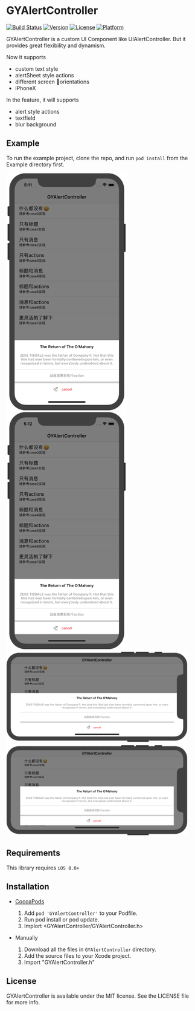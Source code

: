# GYAlertController

[![Build Status](https://travis-ci.com/Goyaya/GYAlertController.svg?branch=master)](https://travis-ci.com/Goyaya/GYAlertController)
[![Version](https://img.shields.io/cocoapods/v/GYAlertController.svg?style=flat)](https://cocoapods.org/pods/GYAlertController)
[![License](https://img.shields.io/cocoapods/l/GYAlertController.svg?style=flat)](https://cocoapods.org/pods/GYAlertController)
[![Platform](https://img.shields.io/cocoapods/p/GYAlertController.svg?style=flat)](https://cocoapods.org/pods/GYAlertController)

GYAlertController is a custom UI Component like UIAlertController. But it provides great flexibility and dynamism.

Now it supports 

* custom text style
* alertSheet style actions
* different screen orientations
* iPhoneX

In the feature, it will supports

* alert style actions
* textfield
* blur background

## Example

To run the example project, clone the repo, and run `pod install` from the Example directory first.

<img src="https://github.com/Goyaya/GYAlertController/blob/master/Snapshots/fill-p@2x.png?raw=true" width="320"> <img src="https://github.com/Goyaya/GYAlertController/blob/master/Snapshots/empty-p@2x.png?raw=true" width="320">
<img src="https://github.com/Goyaya/GYAlertController/blob/master/Snapshots/fill-l@2x.png?raw=true" width="480">
<img src="https://github.com/Goyaya/GYAlertController/blob/master/Snapshots/empty-l@2x.png?raw=true" width="480">

## Requirements

This library requires `iOS 8.0+`

## Installation

* [CocoaPods](https://cocoapods.org)

    1. Add `pod 'GYAlertController'` to your Podfile.
    2. Run pod install or pod update.
    3. Implort <GYAlertController/GYAlertController.h>

* Manually

    1. Download all the files in `GYAlertController` directory.
    2. Add the source files to your Xcode project.
    3. Import "GYAlertController.h"

## License

GYAlertController is available under the MIT license. See the LICENSE file for more info.
